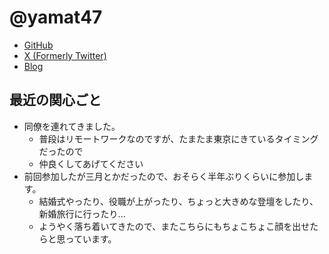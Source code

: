 # @yamat47

* [GitHub](https://github.com/yamat47)
* [X (Formerly Twitter)](https://x.com/yamat47)
* [Blog](https://blog.yamat47.me)

## 最近の関心ごと

* 同僚を連れてきました。
  * 普段はリモートワークなのですが、たまたま東京にきているタイミングだったので
  * 仲良くしてあげてください
* 前回参加したが三月とかだったので、おそらく半年ぶりくらいに参加します。
  * 結婚式やったり、役職が上がったり、ちょっと大きめな登壇をしたり、新婚旅行に行ったり...
  * ようやく落ち着いてきたので、またこちらにもちょこちょこ顔を出せたらと思っています。
